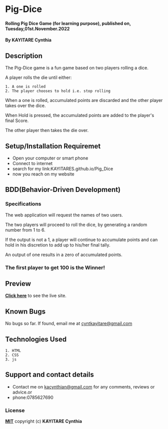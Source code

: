 # Pig-Dice

#### Rolling Pig Dice Game (for learning purpose), published on, Tuesday,01st.November.2022

#### By **KAYITARE Cynthia**

## Description

The Pig-Dice game is a fun game based on two players rolling a dice.

A player rolls the die until either:

    1. A one is rolled
    2. The player chooses to hold i.e. stop rolling

When a one is rolled, accumulated points are discarded and the other player takes over the dice.

When Hold is pressed, the accumulated points are added to the player's final Score.

The other player then takes the die over.

## Setup/Installation Requiremet

- Open your computer or smart phone
- Connect to internet
- search for my link:KAYITARES.github.io/Pig_Dice
- now you reach on my website

## BDD(Behavior-Driven Development)

### Specifications

The web application will request the names of two users.

The two players will proceed to roll the dice, by generating a random number from 1 to 6.

If the output is not a 1, a player will continue to accumulate points and can hold in his discretion to add up to his/her final tally.

An output of one results in a zero of accumulated points.

### The first player to get 100 is the Winner!

## Preview

**[Click here](https://KAYITARES.github.io/Pice-Dice)** to see the live site.

## Known Bugs

No bugs so far. If found, email me at cyntkayitare@gmail.com

## Technologies Used

    1. HTML
    2. CSS
    3. js

## Support and contact details

- Contact me on kacynthian@gmail.com for any comments, reviews or advice.or
- phone:0785627690

### License

**[MIT](http://choosealisence.com/licenses/mit/CopyrightCopyright)**
copyright (c) **KAYITARE Cynthia**
